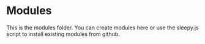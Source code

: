 # Modules

This is the modules folder. You can create modules here or use the sleepy.js script to install existing modules from github.